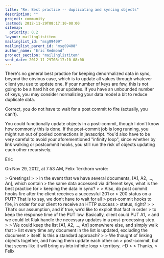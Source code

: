 ```yaml
---
title: "Re: Best practice -- duplicating and syncing objects"
description: ""
project: community
lastmod: 2012-11-29T08:17:10-08:00
sitemap:
  priority: 0.2
layout: mailinglistitem
mailinglist_id: "msg09409"
mailinglist_parent_id: "msg09408"
author_name: "Eric Redmond"
project_section: "mailinglistitem"
sent_date: 2012-11-29T08:17:10-08:00
---
```



There's no general best practice for keeping denormalized data in sync, beyond 
the obvious case, which is to update all values through whatever client you use 
to update one. If your number of keys are few, this is not going to be a hard 
hit on your updates. If you have an unbounded number of keys, you may consider 
normalizing your data model a bit to reduce duplicate data.

Correct, you do not have to wait for a post commit to fire (actually, you 
can't).

You could functionally update objects in a post-commit, though I don't know how 
commonly this is done. If the post-commit job is long running, you might run 
out of pooled connections in javascript. You'd also have to be very careful to 
avoid your aforementioned "infinity loop", since whether by link walking or 
postcommit hooks, you still run the risk of objects updating each other 
recursively.

Eric

On Nov 29, 2012, at 7:53 AM, Felix Terkhorn  wrote:

&gt; Greetings!
&gt; 
&gt; In the event that we have several documents, [A1, A2, …, An], which contain 
&gt; the same data accessed via different keys, what is the best practice for 
&gt; keeping the data in sync?
&gt; 
&gt; Also, do post commit hooks fire after the client receives a successful 201 or 
&gt; 200 status on a PUT? That is to say, we don’t have to wait for all 
&gt; post-commit hooks to fire, in order for our client to receive an HTTP success 
&gt; status, right?
&gt; 
&gt; That’s our assumption, and if true, we’d like to exploit that fact in order 
&gt; to keep the response time of the PUT low. Basically, client could PUT A1, 
&gt; and we could let Riak handle the necessary updates in a post-processing step.
&gt; 
&gt; We could keep the list [A1, A2, …, An] somewhere else, and simply walk that 
&gt; list every time any document in the list is updated, excluding the document 
&gt; itself. Is this a standard approach?
&gt; 
&gt; We thought of linking objects together, and having them update each other on 
&gt; post-commit, but that seems like it will bring us into infinite loop 
&gt; territory. :-D
&gt; 
&gt; Thanks,
&gt; Felix

